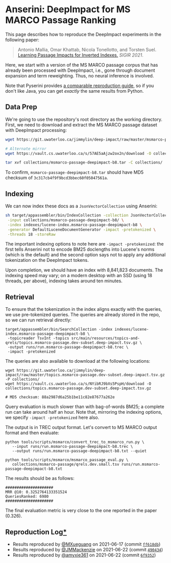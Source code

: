 # Anserini: DeepImpact for MS MARCO Passage Ranking

This page describes how to reproduce the DeepImpact experiments in the following paper:

> Antonio Mallia, Omar Khattab, Nicola Tonellotto, and Torsten Suel. [Learning Passage Impacts for Inverted Indexes.](https://dl.acm.org/doi/10.1145/3404835.3463030) _SIGIR 2021_.

Here, we start with a version of the MS MARCO passage corpus that has already been processed with DeepImpact, i.e., gone through document expansion and term reweighting.
Thus, no neural inference is involved.

Note that Pyserini provides [a comparable reproduction guide](https://github.com/castorini/pyserini/blob/master/docs/experiments-deepimpact.md), so if you don't like Java, you can get _exactly_ the same results from Python.

## Data Prep

We're going to use the repository's root directory as the working directory.
First, we need to download and extract the MS MARCO passage dataset with DeepImpact processing:

```bash
wget https://git.uwaterloo.ca/jimmylin/deep-impact/raw/master/msmarco-passage-deepimpact-b8.tar -P collections/

# Alternate mirror
wget https://vault.cs.uwaterloo.ca/s/57AE5aAjzw2ox2n/download -O collections/msmarco-passage-deepimpact-b8.tar

tar xvf collections/msmarco-passage-deepimpact-b8.tar -C collections/
```

To confirm, `msmarco-passage-deepimpact-b8.tar` should have MD5 checksum of `3c317cb4f9f9bcd3bbec60f05047561a`.


## Indexing

We can now index these docs as a `JsonVectorCollection` using Anserini:

```bash
sh target/appassembler/bin/IndexCollection -collection JsonVectorCollection \
 -input collections/msmarco-passage-deepimpact-b8/ \
 -index indexes/lucene-index.msmarco-passage-deepimpact-b8 \
 -generator DefaultLuceneDocumentGenerator -impact -pretokenized \
 -threads 18 -storeRaw
```

The important indexing options to note here are `-impact -pretokenized`: the first tells Anserini not to encode BM25 doclengths into Lucene's norms (which is the default) and the second option says not to apply any additional tokenization on the DeepImpact tokens.

Upon completion, we should have an index with 8,841,823 documents.
The indexing speed may vary; on a modern desktop with an SSD (using 18 threads, per above), indexing takes around ten minutes.


## Retrieval

To ensure that the tokenization in the index aligns exactly with the queries, we use pre-tokenized queries.
The queries are already stored in the repo, so we can run retrieval directly:

```
target/appassembler/bin/SearchCollection -index indexes/lucene-index.msmarco-passage-deepimpact-b8 \
 -topicreader TsvInt -topics src/main/resources/topics-and-qrels/topics.msmarco-passage.dev-subset.deep-impact.tsv.gz \
 -output runs/run.msmarco-passage-deepimpact-b8.trec \
 -impact -pretokenized
```

The queries are also available to download at the following locations:

```
wget https://git.uwaterloo.ca/jimmylin/deep-impact/raw/master/topics.msmarco-passage.dev-subset.deep-impact.tsv.gz -P collections/
wget https://vault.cs.uwaterloo.ca/s/NYibRJ9bXs5PspH/download -O collections/topics.msmarco-passage.dev-subset.deep-impact.tsv.gz

# MD5 checksum: 88a2987d6a25b1be11c82e87677a262e
```

Query evaluation is much slower than with bag-of-words BM25; a complete run can take around half an hour.
Note that, mirroring the indexing options, we specify `-impact -pretokenized` here also.

The output is in TREC output format.
Let's convert to MS MARCO output format and then evaluate:

```
python tools/scripts/msmarco/convert_trec_to_msmarco_run.py \
   --input runs/run.msmarco-passage-deepimpact-b8.trec \
   --output runs/run.msmarco-passage-deepimpact-b8.txt --quiet

python tools/scripts/msmarco/msmarco_passage_eval.py \
   collections/msmarco-passage/qrels.dev.small.tsv runs/run.msmarco-passage-deepimpact-b8.txt
```

The results should be as follows:

```
#####################
MRR @10: 0.3252764133351524
QueriesRanked: 6980
#####################
```

The final evaluation metric is very close to the one reported in the paper (0.326).


## Reproduction Log[*](reproducibility.md)

+ Results reproduced by [@MXueguang](https://github.com/MXueguang) on 2021-06-17 (commit [`ff618db`](https://github.com/castorini/anserini/commit/ff618dbf87feee0ad75dc42c72a361c05984097d))
+ Results reproduced by [@JMMackenzie](https://github.com/jmmackenzie) on 2021-06-22 (commit [`490434`](https://github.com/castorini/anserini/commit/490434172a035b6eade8c17771aed83cc7f5d996))
+ Results reproduced by [@amyxie361](https://github.com/amyxie361) on 2021-06-22 (commit [`6f9352`](https://github.com/castorini/anserini/commit/6f9352fc5d6a4938fadc2bda9d0c428056eec5f0))
